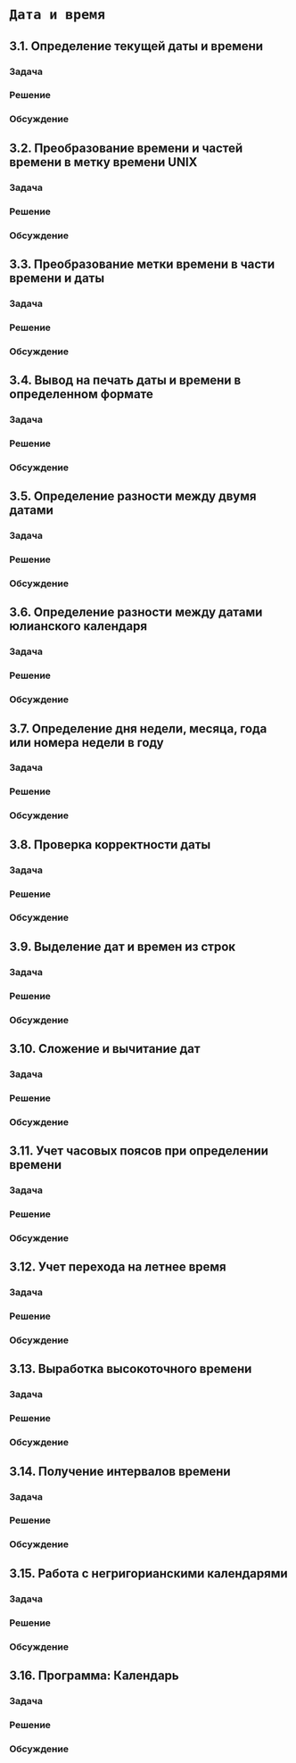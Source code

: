 # `Дата и время`

## 3.1. Определение текущей даты и времени
### Задача
### Решение
### Обсуждение

## 3.2. Преобразование времени и частей времени в метку времени UNIX
### Задача
### Решение
### Обсуждение

## 3.3. Преобразование метки времени в части времени и даты
### Задача
### Решение
### Обсуждение

## 3.4. Вывод на печать даты и времени в определенном формате
### Задача
### Решение
### Обсуждение

## 3.5. Определение разности между двумя датами
### Задача
### Решение
### Обсуждение

## 3.6. Определение разности между датами юлианского календаря
### Задача
### Решение
### Обсуждение

## 3.7. Определение дня недели, месяца, года или номера недели в году
### Задача
### Решение
### Обсуждение

## 3.8. Проверка корректности даты
### Задача
### Решение
### Обсуждение

## 3.9. Выделение дат и времен из строк
### Задача
### Решение
### Обсуждение

## 3.10. Сложение и вычитание дат
### Задача
### Решение
### Обсуждение

## 3.11. Учет часовых поясов при определении времени
### Задача
### Решение
### Обсуждение

## 3.12. Учет перехода на летнее время
### Задача
### Решение
### Обсуждение

## 3.13. Выработка высокоточного времени
### Задача
### Решение
### Обсуждение

## 3.14. Получение интервалов времени
### Задача
### Решение
### Обсуждение

## 3.15. Работа с негригорианскими календарями
### Задача
### Решение
### Обсуждение

## 3.16. Программа: Календарь
### Задача
### Решение
### Обсуждение


